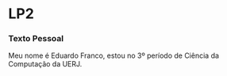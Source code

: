 # LP2
<h3> Texto Pessoal </h3>
<p> Meu nome é Eduardo Franco, estou no 3º período de Ciência da Computação da UERJ.
